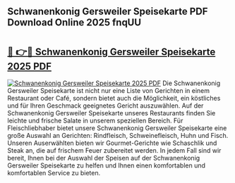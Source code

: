 ## Schwanenkonig Gersweiler Speisekarte PDF Download Online 2025 fnqUU

# <h2><a href="http://gccb9a.nevu.top/?p=Schwanenkonig+Gersweiler+Speisekarte">🔗 👉🔴 Schwanenkonig Gersweiler Speisekarte 2025 PDF</a></h2>

[![Schwanenkonig Gersweiler Speisekarte 2025 PDF](https://i.imgur.com/dBaPXMq.png)](http://gccb9a.nevu.top/?p=Schwanenkonig+Gersweiler+Speisekarte)
Die Schwanenkonig Gersweiler Speisekarte ist nicht nur eine Liste von Gerichten in einem Restaurant oder Café, sondern bietet auch die Möglichkeit, ein köstliches und für Ihren Geschmack geeignetes Gericht auszuwählen. Auf der Schwanenkonig Gersweiler Speisekarte unseres Restaurants finden Sie leichte und frische Salate in unserem speziellen Bereich. Für Fleischliebhaber bietet unsere Schwanenkonig Gersweiler Speisekarte eine große Auswahl an Gerichten: Rindfleisch, Schweinefleisch, Huhn und Fisch. Unseren Auserwählten bieten wir Gourmet-Gerichte wie Schaschlik und Steak an, die auf frischem Feuer zubereitet werden. In jedem Fall sind wir bereit, Ihnen bei der Auswahl der Speisen auf der Schwanenkonig Gersweiler Speisekarte zu helfen und Ihnen einen komfortablen und komfortablen Service zu bieten.

